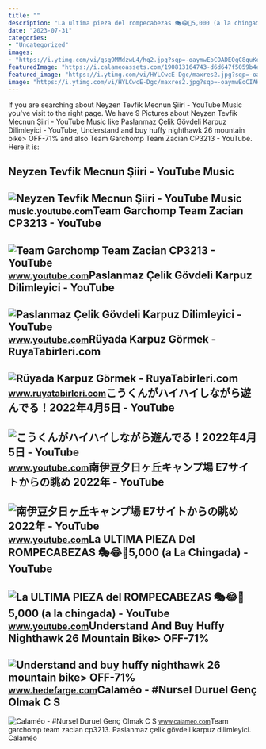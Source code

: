 ```yaml
---
title: ""
description: "La ultima pieza del rompecabezas 🎭😂🧘5,000 (a la chingada)"
date: "2023-07-31"
categories:
- "Uncategorized"
images:
- "https://i.ytimg.com/vi/gsg9MMdzwL4/hq2.jpg?sqp=-oaymwEoCOADEOgC8quKqQMcGADwAQH4Ac4FgALQBYoCDAgAEAEYVCBlKDUwDw==&amp;rs=AOn4CLDeJECctEmGPWZt80rxy09FCK2eCw"
featuredImage: "https://i.calameoassets.com/190813164743-d6d647f5059b4e0a6257a76d32e18a51/large.jpg"
featured_image: "https://i.ytimg.com/vi/HYLCwcE-Dgc/maxres2.jpg?sqp=-oaymwEoCIAKENAF8quKqQMcGADwAQH4AYwCgALgA4oCDAgAEAEYRSBHKGUwDw==&amp;rs=AOn4CLC_ulBvmvqa2cf2uT56Qfk3FCYaDA"
image: "https://i.ytimg.com/vi/HYLCwcE-Dgc/maxres2.jpg?sqp=-oaymwEoCIAKENAF8quKqQMcGADwAQH4AYwCgALgA4oCDAgAEAEYRSBHKGUwDw==&amp;rs=AOn4CLC_ulBvmvqa2cf2uT56Qfk3FCYaDA"
---
```


If you are searching about Neyzen Tevfik Mecnun Şiiri - YouTube Music you've visit to the right page. We have 9 Pictures about Neyzen Tevfik Mecnun Şiiri - YouTube Music like Paslanmaz Çelik Gövdeli Karpuz Dilimleyici - YouTube, Understand and buy huffy nighthawk 26 mountain bike&gt; OFF-71% and also Team Garchomp Team Zacian CP3213 - YouTube. Here it is:

Neyzen Tevfik Mecnun Şiiri - YouTube Music
------------------------------------------

 ![Neyzen Tevfik Mecnun Şiiri - YouTube Music](https://i.ytimg.com/vi/QfufAGNTlMw/hqdefault.jpg) <small>music.youtube.com</small>Team Garchomp Team Zacian CP3213 - YouTube
------------------------------------------

 ![Team Garchomp Team Zacian CP3213 - YouTube](https://i.ytimg.com/vi/HYLCwcE-Dgc/maxres2.jpg?sqp=-oaymwEoCIAKENAF8quKqQMcGADwAQH4AYwCgALgA4oCDAgAEAEYRSBHKGUwDw==&rs=AOn4CLC_ulBvmvqa2cf2uT56Qfk3FCYaDA) <small>www.youtube.com</small>Paslanmaz Çelik Gövdeli Karpuz Dilimleyici - YouTube
----------------------------------------------------

 ![Paslanmaz Çelik Gövdeli Karpuz Dilimleyici - YouTube](https://i.ytimg.com/vi/gsg9MMdzwL4/hq2.jpg?sqp=-oaymwEoCOADEOgC8quKqQMcGADwAQH4Ac4FgALQBYoCDAgAEAEYVCBlKDUwDw==&rs=AOn4CLDeJECctEmGPWZt80rxy09FCK2eCw) <small>www.youtube.com</small>Rüyada Karpuz Görmek - RuyaTabirleri.com
----------------------------------------

 ![Rüyada Karpuz Görmek - RuyaTabirleri.com](https://www.ruyatabirleri.com/wp-content/uploads/karpuz-görmek.jpg) <small>www.ruyatabirleri.com</small>こうくんがハイハイしながら遊んでる！2022年4月5日 - YouTube
-------------------------------------

 ![こうくんがハイハイしながら遊んでる！2022年4月5日 - YouTube](https://i.ytimg.com/vi/H2fAEMesIjo/maxresdefault.jpg?sqp=-oaymwEmCIAKENAF8quKqQMa8AEB-AH-CYAC0AWKAgwIABABGGUgXyhTMA8=&rs=AOn4CLCJYSghky0o-ilndxvg6fCYAda1ug) <small>www.youtube.com</small>南伊豆夕日ヶ丘キャンプ場 E7サイトからの眺め 2022年 - YouTube
---------------------------------------

 ![南伊豆夕日ヶ丘キャンプ場 E7サイトからの眺め 2022年 - YouTube](https://i.ytimg.com/vi/fCK2x4PEN38/maxresdefault.jpg?sqp=-oaymwEmCIAKENAF8quKqQMa8AEB-AH-CYAC0AWKAgwIABABGFMgXChlMA8=&rs=AOn4CLC396z-9U6MhIawB-cmI8w3sFEZVQ) <small>www.youtube.com</small>La ULTIMA PIEZA Del ROMPECABEZAS 🎭😂🧘5,000 (a La Chingada) - YouTube
-------------------------------------------------------------------

 ![La ULTIMA PIEZA del ROMPECABEZAS 🎭😂🧘5,000 (a la chingada) - YouTube](https://i.ytimg.com/vi/KdZ3OosEZ6s/hq2.jpg?sqp=-oaymwEoCOADEOgC8quKqQMcGADwAQH4Ad4EgAK4CIoCDAgAEAEYZSBMKGMwDw==&rs=AOn4CLCfzFvJaPoNerKMbSKycXF-fCyaDA) <small>www.youtube.com</small>Understand And Buy Huffy Nighthawk 26 Mountain Bike&gt; OFF-71%
---------------------------------------------------------------

 ![Understand and buy huffy nighthawk 26 mountain bike> OFF-71%](https://media.alltricks.com/hd/14641685e452422316de0.53554197.jpg) <small>www.hedefarge.com</small>Calaméo - #Nursel Duruel Genç Olmak C S
---------------------------------------

 ![Calaméo - #Nursel Duruel Genç Olmak C S](https://i.calameoassets.com/190813164743-d6d647f5059b4e0a6257a76d32e18a51/large.jpg) <small>www.calameo.com</small>Team garchomp team zacian cp3213. Paslanmaz çelik gövdeli karpuz dilimleyici. Calaméo
